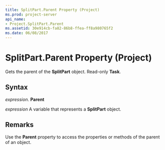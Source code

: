 ```yaml
---
title: SplitPart.Parent Property (Project)
ms.prod: project-server
api_name:
- Project.SplitPart.Parent
ms.assetid: 30e914cb-fa82-86b8-ffea-ff8a980765f2
ms.date: 06/08/2017
---
```



# SplitPart.Parent Property (Project)

Gets the parent of the **SplitPart** object. Read-only **Task**.


## Syntax

 _expression_. **Parent**

 _expression_ A variable that represents a **SplitPart** object.


## Remarks

Use the **Parent** property to access the properties or methods of the parent of an object.


